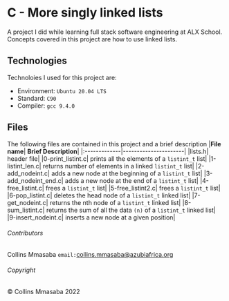 # C - More singly linked lists
A project I did while learning full stack software engineering at ALX School. Concepts covered in this project are how to use linked lists.

## Technologies
Technoloies I used for this project are:
- Environment: `Ubuntu 20.04 LTS`
- Standard: `C90`
- Compiler: `gcc 9.4.0`

## Files
The following files are contained in this project and a brief description
|**File name**| **Brief Description**|
|:-------------|----------------------|
|lists.h| header file|
|0-print_listint.c| prints all the elements of a `listint_t` list|
|1-listint_len.c| returns number of elements in a linked `listint_t` list|
|2-add_nodeint.c| adds a new node at the beginning of a `listint_t` list|
|3-add_nodeint_end.c| adds a new node at the end of a `listint_t` list|
|4-free_listint.c| frees a `listint_t` list|
|5-free_listint2.c| frees a `listint_t` list|
|6-pop_listint.c| deletes the head node of a `listint_t` linked list|
|7-get_nodeint.c| returns the nth node of a `listint_t` linked list|
|8-sum_listint.c| returns the sum of all the data `(n)` of a `listint_t` linked list|
|9-insert_nodeint.c| inserts a new node at a given position|

###### Contributors ######
Collins Mmasaba `email:`<collins.mmasaba@azubiafrica.org>

###### Copyright ######
© Collins Mmasaba 2022

